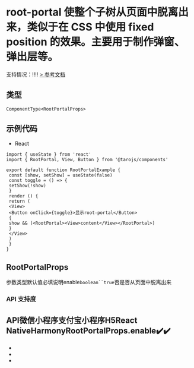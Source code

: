 # root-portal 使整个子树从页面中脱离出来，类似于在 CSS 中使用 fixed position 的效果。主要用于制作弹窗、弹出层等。
支持情况：!!!!
[> 参考文档
](https://developers.weixin.qq.com/miniprogram/dev/component/root-portal.html)
## 类型[​](root-portal.html#类型)
```tsx
ComponentType<RootPortalProps>
```

## 示例代码[​](root-portal.html#示例代码)

- React
```tsx
import { useState } from 'react'
import { RootPortal, View, Button } from '@tarojs/components'

export default function RootPortalExample {
 const [show, setShow] = useState(false)
 const toggle = () => {
 setShow(!show)
 }
 render () {
 return (
 <View>
 <Button onClick={toggle}>显示root-portal</Button>
 {
 show && (<RootPortal><View>content</View></RootPortal>)
 }
 </View>
 )
 }
}
```

## RootPortalProps[​](root-portal.html#rootportalprops)
参数类型默认值必填说明enable`boolean``true`否是否从页面中脱离出来
### API 支持度[​](root-portal.html#api-支持度)
API微信小程序支付宝小程序H5React NativeHarmonyRootPortalProps.enable✔️✔️
- 
- 
- 

-
